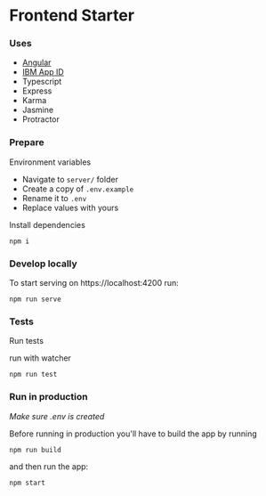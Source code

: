 # Frontend Starter

### Uses
* [Angular](https://angular.io/)
* [IBM App ID](https://www.ibm.com/cloud/app-id)
* Typescript
* Express
* Karma
* Jasmine
* Protractor

### Prepare

Environment variables

* Navigate to `server/` folder
* Create a copy of `.env.example`
* Rename it to `.env`
* Replace values with yours

Install dependencies

```
npm i
```

### Develop locally

To start serving on https://localhost:4200 run:
```
npm run serve
```

### Tests

Run tests

run with watcher
```
npm run test
```

### Run in production

*Make sure .env is created*

Before running in production you'll have to build the app by running

```
npm run build
```

and then run the app:

```
npm start
```
